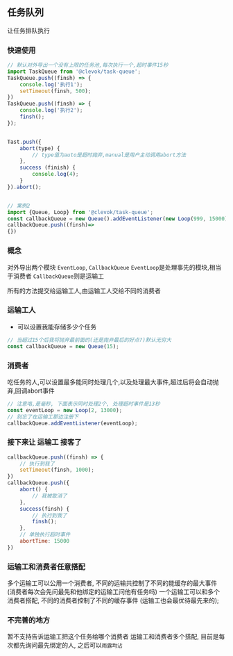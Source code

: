 ## 任务队列
让任务排队执行


### 快速使用
```js
// 默认对外导出一个没有上限的任务池,每次执行一个,超时事件15秒
import TaskQueue from '@clevok/task-queue';
TaskQueue.push((finsh) => {
    console.log('执行1');
    setTimeout(finsh, 500);
})
TaskQueue.push((finsh) => {
    console.log('执行2');
    finsh();
});


Tast.push({
    abort(type) {
        // type值为auto是超时抛弃,manual是用户主动调用abort方法
    },
    success (finish) {
        console.log(4);
    }
}).abort();


// 案例2
import {Queue, Loop} from '@clevok/task-queue';
const callbackQueue = new Queue().addEventListener(new Loop(999, 15000));
callbackQueue.push((finsh)=> 
{})
```


### 概念
对外导出两个模块 `EventLoop`, `CallbackQueue`
`EventLoop`是处理事先的模块,相当于消费者
`CallbackQueue`则是运输工

所有的方法提交给运输工人,由运输工人交给不同的消费者


### 运输工人

- 可以设置我能存储多少个任务

```js
// 当超过15个后我将抛弃最前面的(还是抛弃最后的好点?)默认无穷大
const callbackQueue = new Queue(15);
```

### 消费者
吃任务的人,可以设置最多能同时处理几个,以及处理最大事件,超过后将会自动抛弃,回调abort事件
```js
// 注意咯,是毫秒, 下面表示同时处理2个, 处理超时事件是13秒
const eventLoop = new Loop(2, 13000);
// 别忘了在运输工那边注册下
callbackQueue.addEventListener(eventLoop);

```

### 接下来让 运输工 接客了
```js
callbackQueue.push((finsh) => {
    // 执行到我了
    setTimeout(finsh, 1000);
})
callbackQueue.push({
    abort() {
        // 我被取消了
    },
    success(finsh) {
        // 执行到我了
        finsh();
    },
    // 单独执行超时事件
    abortTime: 15000
})

```

### 运输工和消费者任意搭配
多个运输工可以公用一个消费者, 不同的运输共控制了不同的能缓存的最大事件 (消费者每次会先问最先和他绑定的运输工问他有任务吗)
一个运输工可以和多个消费者搭配, 不同的消费者控制了不同的缓存事件 (运输工也会最优待最先来的);

### 不完善的地方
暂不支持告诉运输工把这个任务给哪个消费者
运输工和消费者多个搭配, 目前是每次都先询问最先绑定的人, 之后可以`雨露均沾`